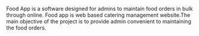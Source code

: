 
Food App is a software designed for admins to maintain food orders in bulk through online. Food app is web based catering management website.The main
objective of the project is to provide admin convenient to maintaining the food orders.
